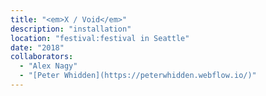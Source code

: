 ```yaml
---
title: "<em>X / Void</em>"
description: "installation"
location: "festival:festival in Seattle"
date: "2018"
collaborators:
  - "Alex Nagy"
  - "[Peter Whidden](https://peterwhidden.webflow.io/)"
---
```

